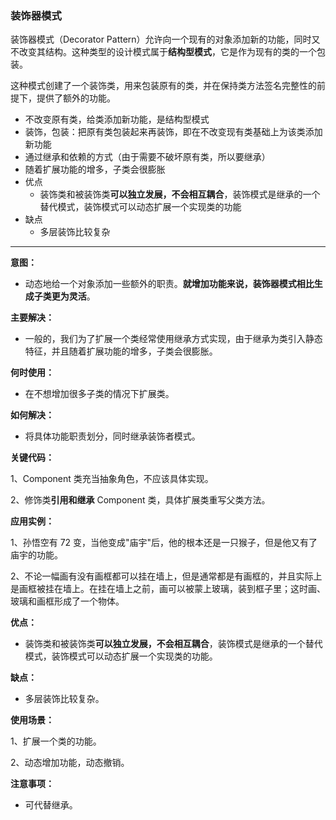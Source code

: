 ### 装饰器模式

装饰器模式（Decorator Pattern）允许向一个现有的对象添加新的功能，同时又不改变其结构。这种类型的设计模式属于**结构型模式**，它是作为现有的类的一个包装。

这种模式创建了一个装饰类，用来包装原有的类，并在保持类方法签名完整性的前提下，提供了额外的功能。

- 不改变原有类，给类添加新功能，是结构型模式
- 装饰，包装：把原有类包装起来再装饰，即在不改变现有类基础上为该类添加新功能
- 通过继承和依赖的方式（由于需要不破坏原有类，所以要继承）
- 随着扩展功能的增多，子类会很膨胀
- 优点
  - 装饰类和被装饰类**可以独立发展，不会相互耦合**，装饰模式是继承的一个替代模式，装饰模式可以动态扩展一个实现类的功能
- 缺点
  - 多层装饰比较复杂



---







**意图：**

- 动态地给一个对象添加一些额外的职责。**就增加功能来说，装饰器模式相比生成子类更为灵活**。

**主要解决：**

- 一般的，我们为了扩展一个类经常使用继承方式实现，由于继承为类引入静态特征，并且随着扩展功能的增多，子类会很膨胀。

**何时使用：**

- 在不想增加很多子类的情况下扩展类。

**如何解决：**

- 将具体功能职责划分，同时继承装饰者模式。

**关键代码：** 

1、Component 类充当抽象角色，不应该具体实现。 

2、修饰类**引用和继承** Component 类，具体扩展类重写父类方法。

**应用实例：** 

1、孙悟空有 72 变，当他变成"庙宇"后，他的根本还是一只猴子，但是他又有了庙宇的功能。 

2、不论一幅画有没有画框都可以挂在墙上，但是通常都是有画框的，并且实际上是画框被挂在墙上。在挂在墙上之前，画可以被蒙上玻璃，装到框子里；这时画、玻璃和画框形成了一个物体。

**优点：**

- 装饰类和被装饰类**可以独立发展，不会相互耦合**，装饰模式是继承的一个替代模式，装饰模式可以动态扩展一个实现类的功能。

**缺点：**

- 多层装饰比较复杂。

**使用场景：** 

1、扩展一个类的功能。 

2、动态增加功能，动态撤销。

**注意事项：**

- 可代替继承。